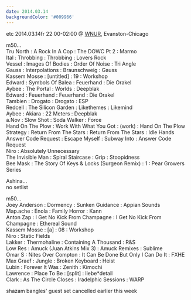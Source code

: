 ```yaml
---
date: 2014.03.14
backgroundColor: '#009966'
---
```


etc 2014.03.14fr 22:00-02:00 @ [WNUR](http://www.wnur.org/), Evanston-Chicago  

m50...  
Tru North : A Rock In A Cop : The DOWC Pt 2 : Marmo  
Ital : Throbbing : Throbbing : Lovers Rock  
Vessel : Images Of Bodies : Order Of Noise : Tri Angle  
Gauss : Interpolations : Braunschweig : Gauss  
Kassem Mosse : \[untitled\] : 19 : Workshop  
Edward : Symbols Of Balea : Feuerhand : Die Orakel  
Aybee : The Portal : Worlds : Deepblak  
Edward : Feuerhand : Feuerhand : Die Orakel  
Tambien : Drogato : Drogato : ESP  
Redcell : The Silicon Garden : Likethemes : Likemind  
Aybee : Akiara : 22 Meters : Deepblak  
a.Nov : Slow Shot : Soda Walker : Force  
Hand On The Plow : Work With What You Got : (work) : Hand On The Plow  
Strategy : Return From The Stars : Return From The Stars : Idle Hands  
Answer Code Request : Escape Myself : Subway Into : Answer Code Request  
Niro : Absolutely Unnecessary  
The Invisible Man : Spiral Staircase : Grip : Stoopidness  
Bee Mask : The Story Of Keys & Locks (Surgeon Remix) : 1 : Pear Growers Series  

Ashina...  
no setlist  

m50...  
Joey Anderson : Dormency : Sunken Guidance : Appian Sounds  
Map.ache : Enola : Family Horror : Kann  
Anton Zap : I Get No Kick From Champagne : I Get No Kick From Champagne : Ethereal Sound  
Kassem Mosse : \[a\] : 08 : Workshop  
Niro : Static Fields  
Lakker : Thermohaline : Containing A Thousand : R&S  
Low Res : Amuck (Juan Atkins Mix 3) : Amuck Remixes : Sublime  
Omar S : Nites Over Compton : It Can Be Done But Only I Can Do It : FXHE  
Max Graef : Jungle : Broken Keyboard : Heist  
Lubin : Forever It Was : Zenith : Kimochi  
Lawrence : Place To Be : \[split\] : liebe\*detail  
Clark : As The Circle Closes : Iradelphic Sessions : WARP  

shazam bangles' guest set cancelled earlier this week